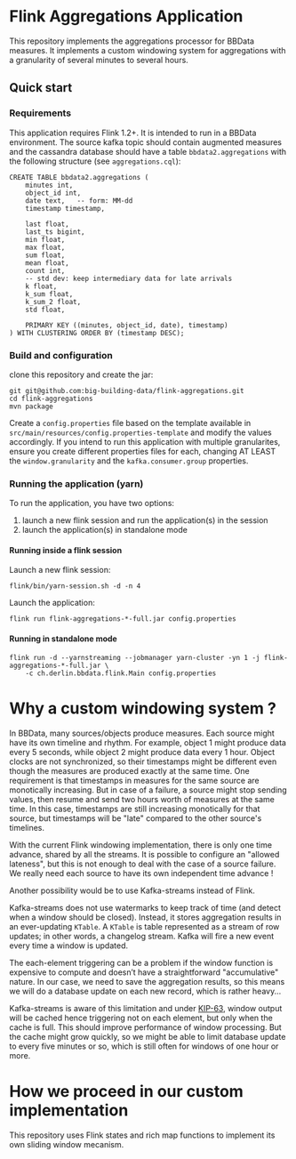 # Flink Aggregations Application

This repository implements the aggregations processor for BBData measures. It implements a custom windowing system for aggregations with a granularity of several minutes to several hours.

## Quick start

### Requirements

This application requires Flink 1.2+. It is intended to run in a BBData environment. The source kafka topic should
contain augmented measures and the cassandra database should have a table `bbdata2.aggregations` with the following
structure (see `aggregations.cql`):

    CREATE TABLE bbdata2.aggregations (
        minutes int,
        object_id int,
        date text,   -- form: MM-dd
        timestamp timestamp,

        last float,
        last_ts bigint,
        min float,
        max float,
        sum float,
        mean float,
        count int,
        -- std dev: keep intermediary data for late arrivals
        k float,
        k_sum float,
        k_sum_2 float,
        std float,

        PRIMARY KEY ((minutes, object_id, date), timestamp)
    ) WITH CLUSTERING ORDER BY (timestamp DESC);


### Build and configuration

clone this repository and create the jar:

    git git@github.com:big-building-data/flink-aggregations.git
    cd flink-aggregations
    mvn package

Create a `config.properties` file based on the template available in `src/main/resources/config.properties-template` and
modify the values accordingly. If you intend to run this application with multiple granularites, ensure you create
different properties files for each, changing AT LEAST the `window.granularity` and the `kafka.consumer.group` properties.


### Running the application (yarn)

To run the application, you have two options:

1. launch a new flink session and run the application(s) in the session
2. launch the application(s) in standalone mode


#### Running inside a flink session

Launch a new flink session:

    flink/bin/yarn-session.sh -d -n 4

Launch the application:

    flink run flink-aggregations-*-full.jar config.properties


#### Running in standalone mode

    flink run -d --yarnstreaming --jobmanager yarn-cluster -yn 1 -j flink-aggregations-*-full.jar \
        -c ch.derlin.bbdata.flink.Main config.properties


# Why a custom windowing system ?

In BBData, many sources/objects produce measures. Each source might have its own timeline and rhythm. For example,
object 1 might produce data every 5 seconds, while object 2 might produce data every 1 hour. Object clocks
are not synchronized, so their timestamps might be different even though the measures are produced exactly at the same
time. One requirement is that timestamps in measures for the same source are monotically increasing. But in case of a
failure, a source might stop sending values, then resume and send two hours worth of measures at the same time. In this
case, timestamps are still increasing monotically for that source, but timestamps will be "late" compared to the
other source's timelines.


With the current Flink windowing implementation, there is only one time advance, shared by all the streams. It is possible
to configure an "allowed lateness", but this is not enough to deal with the case of a source failure. We really need
 each source to have its own independent time advance !

 Another possibility would be to use Kafka-streams instead of Flink.

 Kafka-streams does not use watermarks to keep track of time (and detect when a window should be closed). Instead, it
 stores aggregation results in an ever-updating `KTable`. A `KTable` is table represented as a stream of row updates;
 in other words, a changelog stream. Kafka will fire a new event every time a window is updated.

 The each-element triggering can be a problem if the window function is expensive to compute and
 doesn’t have a straightforward "accumulative" nature. In our case, we need to save the aggregation results, so this
 means we will do a database update on each new record, which is rather heavy...

Kafka-streams is aware of this limitation and under [KIP-63](https://cwiki.apache.org/confluence/display/KAFKA/KIP-63%3A+Unify+store+and+downstream+caching+in+streams),
window output will be cached hence triggering not on each element, but only when the cache is full.
This should improve performance of window processing. But the cache might grow quickly, so we might be able to limit
database update to every five minutes or so, which is still often for windows of one hour or more.

# How we proceed in our custom implementation

This repository uses Flink states and rich map functions to implement its own sliding window mecanism.